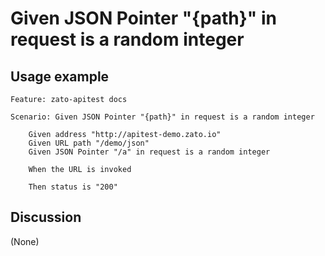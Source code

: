 
Given JSON Pointer "{path}" in request is a random integer
=============================================================================================================

Usage example
-------------

```
Feature: zato-apitest docs

Scenario: Given JSON Pointer "{path}" in request is a random integer

    Given address "http://apitest-demo.zato.io"
    Given URL path "/demo/json"
    Given JSON Pointer "/a" in request is a random integer

    When the URL is invoked

    Then status is "200"
```

Discussion
----------

(None)